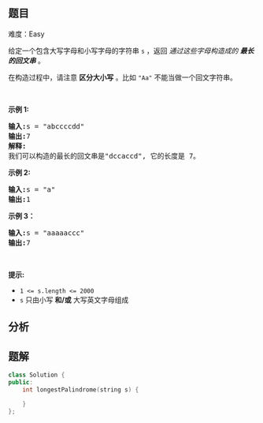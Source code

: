 
## 题目
难度：Easy
<p>给定一个包含大写字母和小写字母的字符串<meta charset="UTF-8" />&nbsp;<code>s</code>&nbsp;，返回&nbsp;<em>通过这些字母构造成的 <strong>最长的回文串</strong></em>&nbsp;。</p>

<p>在构造过程中，请注意 <strong>区分大小写</strong> 。比如&nbsp;<code>"Aa"</code>&nbsp;不能当做一个回文字符串。</p>

<p>&nbsp;</p>

<p><strong>示例 1: </strong></p>

<pre>
<strong>输入:</strong>s = "abccccdd"
<strong>输出:</strong>7
<strong>解释:</strong>
我们可以构造的最长的回文串是"dccaccd", 它的长度是 7。
</pre>

<p><strong>示例 2:</strong></p>

<pre>
<strong>输入:</strong>s = "a"
<strong>输出:</strong>1
</pre>

<p><strong>示例 3：</strong></p>

<pre>
<strong>输入:</strong>s = "aaaaaccc"
<strong>输出:</strong>7</pre>

<p>&nbsp;</p>

<p><strong>提示:</strong></p>

<ul>
	<li><code>1 &lt;= s.length &lt;= 2000</code></li>
	<li><code>s</code>&nbsp;只由小写 <strong>和/或</strong> 大写英文字母组成</li>
</ul>

## 分析

## 题解
```cpp
class Solution {
public:
    int longestPalindrome(string s) {

    }
};
```